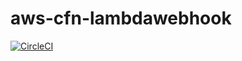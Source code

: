 # aws-cfn-lambdawebhook
[![CircleCI](https://circleci.com/gh/lordmuffin/aws-cfn-lambdawebhook.svg?style=svg)](https://circleci.com/gh/lordmuffin/aws-cfn-lambdawebhook)
